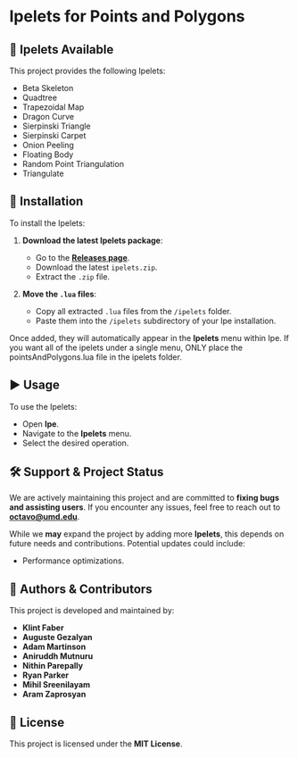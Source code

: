 # Ipelets for Points and Polygons

## 📌 Ipelets Available
This project provides the following Ipelets:
- Beta Skeleton
- Quadtree
- Trapezoidal Map
- Dragon Curve
- Sierpinski Triangle
- Sierpinski Carpet
- Onion Peeling
- Floating Body
- Random Point Triangulation
- Triangulate

## 🚀 Installation
To install the Ipelets:

1. **Download the latest Ipelets package**:
   - Go to the **[Releases page](https://github.com/umd_ipelets/releases)**.
   - Download the latest `ipelets.zip`.
   - Extract the `.zip` file.

2. **Move the `.lua` files**:
   - Copy all extracted `.lua` files from the `/ipelets` folder.
   - Paste them into the `/ipelets` subdirectory of your Ipe installation.

Once added, they will automatically appear in the **Ipelets** menu within Ipe. If you want all of the ipelets under a single menu, ONLY place the pointsAndPolygons.lua file in the ipelets folder.

## ▶️ Usage
To use the Ipelets:
- Open **Ipe**.
- Navigate to the **Ipelets** menu.
- Select the desired operation.

## 🛠 Support & Project Status
We are actively maintaining this project and are committed to **fixing bugs and assisting users**. If you encounter any issues, feel free to reach out to **octavo@umd.edu**.

While we **may** expand the project by adding more **Ipelets**, this depends on future needs and contributions. Potential updates could include:
- Performance optimizations.

## 👥 Authors & Contributors
This project is developed and maintained by:
- **Klint Faber**  
- **Auguste Gezalyan**  
- **Adam Martinson**  
- **Aniruddh Mutnuru**  
- **Nithin Parepally**  
- **Ryan Parker**  
- **Mihil Sreenilayam**  
- **Aram Zaprosyan**

## 📜 License
This project is licensed under the **MIT License**.
